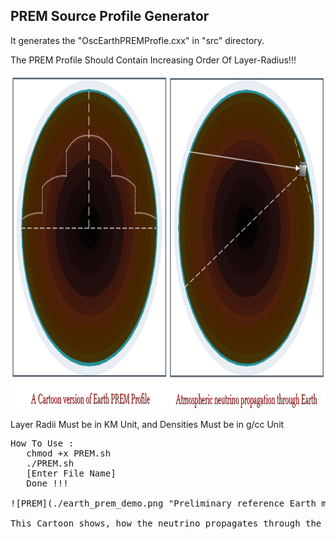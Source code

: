 ## PREM Source Profile Generator

It generates the "OscEarthPREMProfle.cxx" in "src" directory.

The PREM Profile Should Contain Increasing Order Of Layer-Radius!!!

<img src="https://github.com/sadashiv-sahoo/OscProbability/blob/main/v3.0.0/PREM/earth_prem_demo.png" width="1018" height="535"/>

Layer Radii Must be in KM Unit, and Densities Must be in g/cc Unit

<pre>
How To Use :
   chmod +x PREM.sh
   ./PREM.sh
   [Enter File Name]
   Done !!!

![PREM](./earth_prem_demo.png "Preliminary reference Earth model")

This Cartoon shows, how the neutrino propagates through the Earth's layers.
